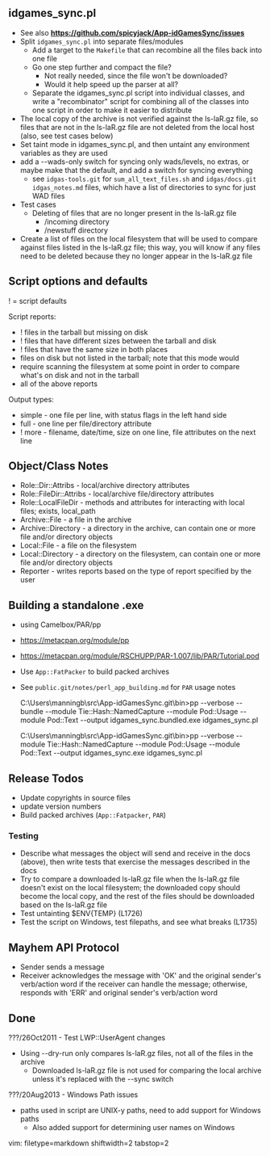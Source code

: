 ## idgames_sync.pl ##
- See also **https://github.com/spicyjack/App-idGamesSync/issues**
- Split `idgames_sync.pl` into separate files/modules
  - Add a target to the `Makefile` that can recombine all the files back into
    one file
  - Go one step further and compact the file?
    - Not really needed, since the file won't be downloaded?
    - Would it help speed up the parser at all?
  - Separate the idgames_sync.pl script into individual classes, and write a
    "recombinator" script for combining all of the classes into one script in
    order to make it easier to distribute
- The local copy of the archive is not verified against the ls-laR.gz file, so
  files that are not in the ls-laR.gz file are not deleted from the local host
  (also, see test cases below)
- Set taint mode in idgames_sync.pl, and then untaint any environment
  variables as they are used
- add a --wads-only switch for syncing only wads/levels, no extras, or maybe
  make that the default, and add a switch for syncing everything
  - see `idgas-tools.git` for `sum_all_text_files.sh` and `idgas/docs.git`
    `idgas_notes.md` files, which have a list of directories to sync for just
    WAD files
- Test cases
  - Deleting of files that are no longer present in the ls-laR.gz file
    - /incoming directory
    - /newstuff directory
- Create a list of files on the local filesystem that will be used to compare
  against files listed in the ls-laR.gz file; this way, you will know if any
  files need to be deleted because they no longer appear in the ls-laR.gz file

## Script options and defaults ##
! = script defaults

Script reports:
- ! files in the tarball but missing on disk
- ! files that have different sizes between the tarball and disk
- ! files that have the same size in both places
- files on disk but not listed in the tarball; note that this mode would
- require scanning the filesystem at some point in order to compare what's
  on disk and not in the tarball
- all of the above reports

Output types:
- simple - one file per line, with status flags in the left hand side
- full - one line per file/directory attribute
- ! more - filename, date/time, size on one line, file attributes on the next
  line


## Object/Class Notes ##
- Role::Dir::Attribs - local/archive directory attributes
- Role::FileDir::Attribs - local/archive file/directory attributes
- Role::LocalFileDir - methods and attributes for interacting with local
  files; exists, local_path
- Archive::File - a file in the archive
- Archive::Directory - a directory in the archive, can contain one or more
  file and/or directory objects
- Local::File - a file on the filesystem
- Local::Directory - a directory on the filesystem, can contain one or more
  file and/or directory objects
- Reporter - writes reports based on the type of report specified by the
  user

## Building a standalone .exe ##
- using Camelbox/PAR/pp
- https://metacpan.org/module/pp
- https://metacpan.org/module/RSCHUPP/PAR-1.007/lib/PAR/Tutorial.pod
- Use `App::FatPacker` to build packed archives
- See `public.git/notes/perl_app_building.md` for `PAR` usage notes


    C:\Users\manningb\src\App-idGamesSync.git\bin>pp --verbose --bundle 
      --module Tie::Hash::NamedCapture --module Pod::Usage --module Pod::Text 
      --output idgames_sync.bundled.exe idgames_sync.pl

    C:\Users\manningb\src\App-idGamesSync.git\bin>pp --verbose 
      --module Tie::Hash::NamedCapture --module Pod::Usage --module Pod::Text 
      --output idgames_sync.exe idgames_sync.pl

## Release Todos ##
- Update copyrights in source files
- update version numbers
- Build packed archives (`App::Fatpacker`, `PAR`)

### Testing ###
- Describe what messages the object will send and receive in the docs (above),
  then write tests that exercise the messages described in the docs
- Try to compare a downloaded ls-laR.gz file when the ls-laR.gz file doesn't
  exist on the local filesystem; the downloaded copy should become the local
  copy, and the rest of the files should be downloaded based on the ls-laR.gz
  file
- Test untainting $ENV{TEMP} (L1726)
- Test the script on Windows, test filepaths, and see what breaks (L1735)

## Mayhem API Protocol ##
- Sender sends a message
- Receiver acknowledges the message with 'OK' and the original sender's
  verb/action word if the receiver can handle the message; otherwise, responds
  with 'ERR' and original sender's verb/action word

## Done ##
???/26Oct2011 - Test LWP::UserAgent changes
- Using --dry-run only compares ls-laR.gz files, not all of the files in the
  archive
  - Downloaded ls-laR.gz file is not used for comparing the local archive
    unless it's replaced with the --sync switch

???/20Aug2013 - Windows Path issues
- paths used in script are UNIX-y paths, need to add support for Windows paths
  - Also added support for determining user names on Windows

vim: filetype=markdown shiftwidth=2 tabstop=2
